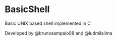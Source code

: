 # BasicShell
Basic UNIX based shell implemented in C

Developed by @brunosampaio08 and @ludmilalima
